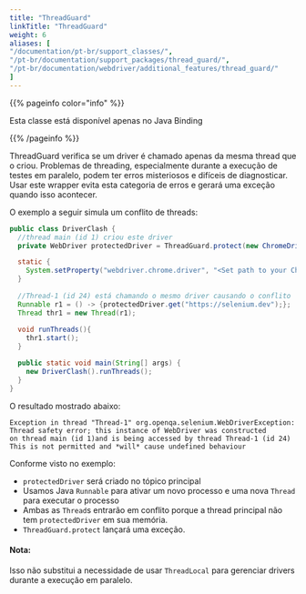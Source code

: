 ```yaml
---
title: "ThreadGuard"
linkTitle: "ThreadGuard"
weight: 6
aliases: [
"/documentation/pt-br/support_classes/",
"/pt-br/documentation/support_packages/thread_guard/",
"/pt-br/documentation/webdriver/additional_features/thread_guard/"
]
---
```


{{% pageinfo color="info" %}}
<p class="lead">
  Esta classe está disponível apenas no Java Binding
</p>
{{% /pageinfo %}}

ThreadGuard verifica se um driver é chamado apenas da mesma thread que o criou.
Problemas de threading, especialmente durante a execução de testes em paralelo, podem ter erros misteriosos
e difíceis de diagnosticar. Usar este wrapper evita esta categoria de erros
e gerará uma exceção quando isso acontecer.

O exemplo a seguir simula um conflito de threads:

```java
public class DriverClash {
  //thread main (id 1) criou este driver
  private WebDriver protectedDriver = ThreadGuard.protect(new ChromeDriver()); 

  static {
    System.setProperty("webdriver.chrome.driver", "<Set path to your Chromedriver>");
  }
  
  //Thread-1 (id 24) está chamando o mesmo driver causando o conflito
  Runnable r1 = () -> {protectedDriver.get("https://selenium.dev");};
  Thread thr1 = new Thread(r1);
   
  void runThreads(){
    thr1.start();
  }

  public static void main(String[] args) {
    new DriverClash().runThreads();
  }
}
```

O resultado mostrado abaixo:
```text
Exception in thread "Thread-1" org.openqa.selenium.WebDriverException:
Thread safety error; this instance of WebDriver was constructed
on thread main (id 1)and is being accessed by thread Thread-1 (id 24)
This is not permitted and *will* cause undefined behaviour

```
Conforme visto no exemplo:

* `protectedDriver` será criado no tópico principal
* Usamos Java `Runnable` para ativar um novo processo e uma nova `Thread` para executar o processo
* Ambas as `Thread`s entrarão em conflito porque a thread principal não tem `protectedDriver` em sua memória.
* `ThreadGuard.protect` lançará uma exceção.
  
#### Nota:

Isso não substitui a necessidade de usar `ThreadLocal` para gerenciar drivers durante a execução em paralelo.
